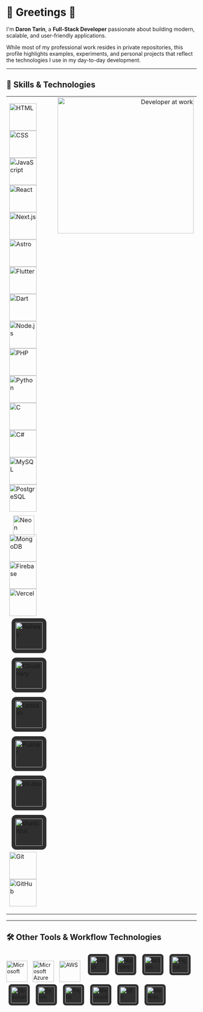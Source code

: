 # 👋 Greetings 🍊

I'm **Daron Tarín**, a **Full-Stack Developer** passionate about building modern, scalable, and user-friendly applications.

While most of my professional work resides in private repositories, this profile highlights examples, experiments, and personal projects that reflect the technologies I use in my day-to-day development.

---

## 🔧 Skills & Technologies

<table>
  <tr>
    <td valign="top" width="70%">

<p>
  <img src="https://skillicons.dev/icons?i=html" alt="HTML" width="72" />
  <img src="https://skillicons.dev/icons?i=css" alt="CSS" width="72" />
  <img src="https://skillicons.dev/icons?i=js" alt="JavaScript" width="72" />
  <img src="https://skillicons.dev/icons?i=react" alt="React" width="72" />
  <img src="https://skillicons.dev/icons?i=nextjs" alt="Next.js" width="72" />
  <img src="https://skillicons.dev/icons?i=astro" alt="Astro" width="72" />
  <img src="https://skillicons.dev/icons?i=flutter" alt="Flutter" width="72" />
  <img src="https://skillicons.dev/icons?i=dart" alt="Dart" width="72" />
  <br/>

  <img src="https://skillicons.dev/icons?i=nodejs" alt="Node.js" width="72" />
  <img src="https://skillicons.dev/icons?i=php" alt="PHP" width="72" />
  <img src="https://skillicons.dev/icons?i=python" alt="Python" width="72" />
  <img src="https://skillicons.dev/icons?i=c" alt="C" width="72" />
  <img src="https://skillicons.dev/icons?i=cs" alt="C#" width="72" />
  <br/>

  <img src="https://skillicons.dev/icons?i=mysql" alt="MySQL" width="72" />
  <img src="https://skillicons.dev/icons?i=postgres" alt="PostgreSQL" width="72" />
  <img src="https://neon.com/brand/neon-logo-light-color.svg" alt="Neon" height="56" style="margin:10px 10px -6px 10px;" />
  <img src="https://skillicons.dev/icons?i=mongodb" alt="MongoDB" width="72" />

  <img src="https://skillicons.dev/icons?i=firebase" alt="Firebase" width="72" />
  <img src="https://skillicons.dev/icons?i=vercel" alt="Vercel" width="72" />
  <img src="https://cdn.simpleicons.org/railway/ffffff" alt="Railway" width="72" style="background:#2f2f2f;border-radius:12px;padding:10px;margin:6px;" />
  <img src="https://cdn.simpleicons.org/cloudinary/3448C5" alt="Cloudinary" width="72" style="background:#2f2f2f;border-radius:12px;padding:10px;margin:6px;" />
  <img src="https://cdn.simpleicons.org/upstash/02C39A" alt="Upstash" width="72" style="background:#2f2f2f;border-radius:12px;padding:10px;margin:6px;" />
  <img src="https://cdn.simpleicons.org/pusher/300D4F" alt="Pusher" width="72" style="background:#2f2f2f;border-radius:12px;padding:10px;margin:6px;" />
  <img src="https://cdn.simpleicons.org/v0/000000" alt="v0.dev" width="72" style="background:#2f2f2f;border-radius:12px;padding:10px;margin:6px;" />
  <img src="https://cdn.simpleicons.org/shadcnui/ffffff" alt="shadcn/ui" width="72" style="background:#2f2f2f;border-radius:12px;padding:10px;margin:6px;" />
  <img src="https://skillicons.dev/icons?i=git" alt="Git" width="72" />
  <img src="https://skillicons.dev/icons?i=github" alt="GitHub" width="72" />
</p>
    </td>
    <td valign="top" width="30%" align="right">
      <img src="https://giffiles.alphacoders.com/216/216593.gif" width="360" alt="Developer at work" />
    </td>
  </tr>
</table>


---

## 🛠️ Other Tools & Workflow Technologies

<p>
  <img src="https://www.vectorlogo.zone/logos/microsoft/microsoft-icon.svg" alt="Microsoft" width="56" style="vertical-align:middle;margin-right:10px;" />
  <img src="https://www.vectorlogo.zone/logos/microsoft_azure/microsoft_azure-icon.svg" alt="Microsoft Azure (Entra/Tenant)" width="56" style="vertical-align:middle;margin-right:10px;" />
  <img src="https://www.vectorlogo.zone/logos/amazon_aws/amazon_aws-icon.svg" alt="AWS" width="56" style="vertical-align:middle;margin-right:10px;" />

  <img src="https://cdn.simpleicons.org/linux/FFFFFF" alt="Linux" width="44" style="background:#2f2f2f;border-radius:8px;padding:6px;margin:6px;" />
  <img src="https://cdn.simpleicons.org/manjaro/34BE5B" alt="Manjaro" width="44" style="background:#2f2f2f;border-radius:8px;padding:6px;margin:6px;" />
  <img src="https://cdn.simpleicons.org/notion/ffffff" alt="Notion" width="44" style="background:#2f2f2f;border-radius:8px;padding:6px;margin:6px;" />
  <img src="https://cdn.simpleicons.org/figma/F24E1E" alt="Figma" width="44" style="background:#2f2f2f;border-radius:8px;padding:6px;margin:6px;" />
  <img src="https://cdn.simpleicons.org/obsidian/7C3AED" alt="Obsidian" width="44" style="background:#2f2f2f;border-radius:8px;padding:6px;margin:6px;" />
  <img src="https://cdn.simpleicons.org/zoom/0B5CFF" alt="Zoom" width="44" style="background:#2f2f2f;border-radius:8px;padding:6px;margin:6px;" />
  <img src="https://cdn.simpleicons.org/trello/0052CC" alt="Trello" width="44" style="background:#2f2f2f;border-radius:8px;padding:6px;margin:6px;" />
  <img src="https://cdn.simpleicons.org/mermaid/1ABC9C" alt="Mermaid" width="44" style="background:#2f2f2f;border-radius:8px;padding:6px;margin:6px;" />
  <img src="https://cdn.simpleicons.org/n8n/E36D6D" alt="n8n" width="44" style="background:#2f2f2f;border-radius:8px;padding:6px;margin:6px;" />
  <img src="https://cdn.simpleicons.org/markdown/ffffff" alt="Markdown" width="44" style="background:#2f2f2f;border-radius:8px;padding:6px;margin:6px;" />
</p>
